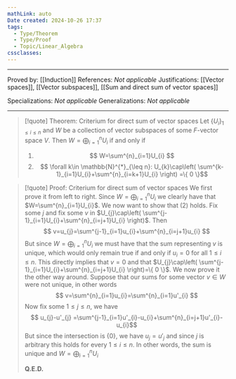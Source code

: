 ```yaml
---
mathLink: auto
Date created: 2024-10-26 17:37
tags:
  - Type/Theorem
  - Type/Proof
  - Topic/Linear_Algebra
cssclasses:
---
```


---

Proved by: [[Induction]]
References: _Not applicable_
Justifications: [[Vector spaces]], [[Vector subspaces]], [[Sum and direct sum of vector spaces]]

Specializations: _Not applicable_
Generalizations: _Not applicable_

---

> [!quote] Theorem: Criterium for direct sum of vector spaces
>Let $\{ U_{i} \}_{1\leq i\leq n}$ and $W$ be a collection of vector subspaces of some $F$-vector space $V$. Then $W=\bigoplus^{n}_{i=1}U_{i}$ if and only if 
>1. $$ W=\sum^{n}_{i=1}U_{i} $$
>2. $$ \forall k\in \mathbb{N}^{*}_{\leq n}: U_{k}\cap\left( \sum^{k-1}_{i=1}U_{i}+\sum^{n}_{i=k+1}U_{i} \right) =\{ 0 \}$$

>[!quote] Proof: Criterium for direct sum of vector spaces
>We first prove it from left to right. Since $W=\bigoplus^{n}_{i=1}U_{i}$ we clearly have that $W=\sum^{n}_{i=1}U_{i}$. We now want to show that $(2)$ holds. Fix some $j$ and fix some $v$ in $U_{j}\cap\left( \sum^{j-1}_{i=1}U_{i}+\sum^{n}_{i=j+1}U_{i} \right)$. Then $$ v=u_{j}=\sum^{j-1}_{i=1}u_{i}+\sum^{n}_{i=j+1}u_{i} $$ But since $W=\bigoplus^{n}_{i=1}U_{i}$ we must have that the sum representing $v$ is unique, which would only remain true if and only if $u_{i}=0$ for all $1\leq i\leq n$. This directly implies that $v=0$ and that $U_{j}\cap\left( \sum^{j-1}_{i=1}U_{i}+\sum^{n}_{i=j+1}U_{i} \right)=\{ 0 \}$. We now prove it the other way around. Suppose that our sums for some vector $v\in W$ were not unique, in other words $$ v=\sum^{n}_{i=1}u_{i}=\sum^{n}_{i=1}u'_{i} $$ Now fix some $1\leq j\leq n$, we have $$ u_{j}-u'_{j} =\sum^{j-1}_{i=1}u'_{i}-u_{i}+\sum^{n}_{i=j+1}u'_{i}-u_{i}$$ But since the intersection is $\{ 0 \}$, we have $u_{j}=u'_{j}$ and since $j$ is arbitrary this holds for every $1\leq i\leq n$. In other words, the sum is unique and $W=\bigoplus ^{n}_{i=1}U_{i}$
>
>**Q.E.D.**

